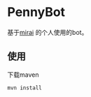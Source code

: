 # PennyBot

基于[mirai](https://github.com/mamoe/mirai) 的个人使用的bot。

## 使用

下载maven

```shell
mvn install
```